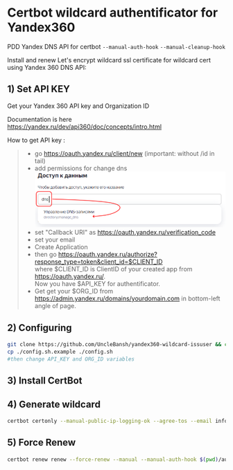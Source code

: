 # Certbot wildcard authentificator for Yandex360
PDD Yandex DNS API for certbot `--manual-auth-hook` `--manual-cleanup-hook`

Install and renew Let's encrypt wildcard ssl certificate for wildcard cert using Yandex 360 DNS API:


## 1) Set API KEY

Get your Yandex 360 API key and Organization ID

Documentation is here https://yandex.ru/dev/api360/doc/concepts/intro.html

How to get API key :
    
>* go https://oauth.yandex.ru/client/new (important: without /id in tail)
>* add permissions for change dns![](img/DNStoken.png)
>* set "Callback URI" as https://oauth.yandex.ru/verification_code
>* set your email
>* Create Application
>* then go https://oauth.yandex.ru/authorize?response_type=token&client_id=$CLIENT_ID  
 where $CLIENT_ID is ClientID of your created app from https://oauth.yandex.ru/.  
 Now you have $API_KEY for authentificator.
>* Get get your $ORG_ID from https://admin.yandex.ru/domains/yourdomain.com in bottom-left angle of page.


## 2) Configuring 
```bash
git clone https://github.com/UncleBansh/yandex360-wildcard-issuser && cd ./yandex360-wildcard-issuser
cp ./config.sh.example ./config.sh
#then change API_KEY and ORG_ID variables
```

## 3) Install CertBot


## 4) Generate wildcard
```bash
certbot certonly --manual-public-ip-logging-ok --agree-tos --email info@site.com --renew-by-default -d site.com -d *.site.com --manual --manual-auth-hook $(pwd)/authenticator.sh --manual-cleanup-hook $(pwd)/cleanup.sh --preferred-challenges dns-01 --server https://acme-v02.api.letsencrypt.org/directory
```

## 5) Force Renew
```bash
certbot renew renew --force-renew --manual --manual-auth-hook $(pwd)/authenticator.sh --manual-cleanup-hook $(pwd)/cleanup.sh --preferred-challenges dns-01 --server https://acme-v02.api.letsencrypt.org/directory
```